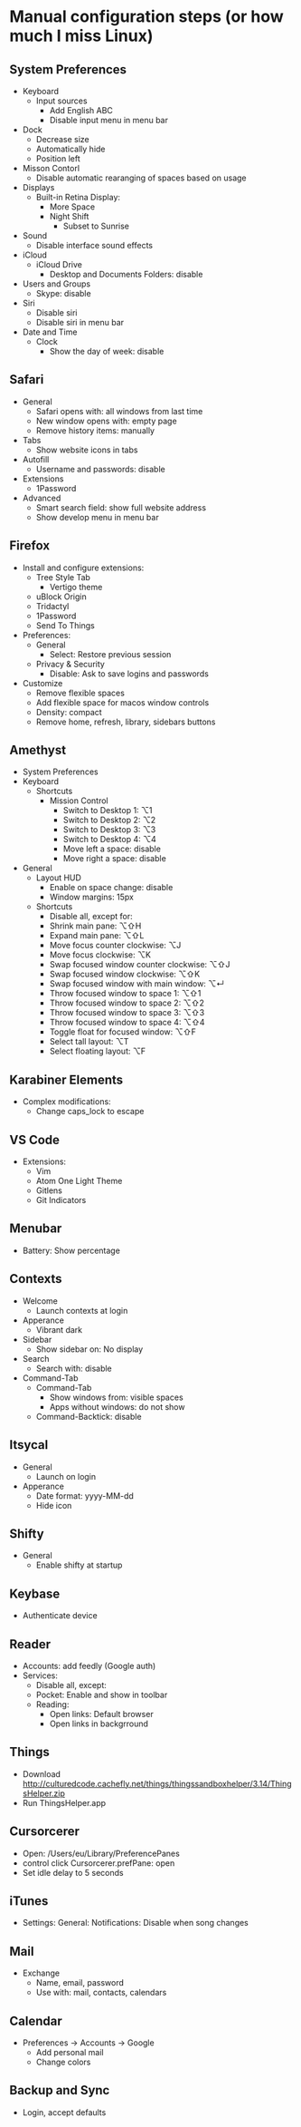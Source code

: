 Manual configuration steps (or how much I miss Linux)
=====================================================

System Preferences
------------------

- Keyboard
  - Input sources
    - Add English ABC
    - Disable input menu in menu bar
- Dock
  - Decrease size
  - Automatically hide
  - Position left
- Misson Contorl
  - Disable automatic rearanging of spaces based on usage
- Displays
  - Built-in Retina Display:
    - More Space
    - Night Shift
      - Subset to Sunrise
- Sound
  - Disable interface sound effects
- iCloud
  - iCloud Drive
    - Desktop and Documents Folders: disable
- Users and Groups
  - Skype: disable
- Siri
  - Disable siri
  - Disable siri in menu bar
- Date and Time
  - Clock
    - Show the day of week: disable

Safari
------

- General
  - Safari opens with: all windows from last time
  - New window opens with: empty page
  - Remove history items: manually
- Tabs
  - Show website icons in tabs
- Autofill
  - Username and passwords: disable
- Extensions
  - 1Password
- Advanced
  - Smart search field: show full website address
  - Show develop menu in menu bar

Firefox
-------

- Install and configure extensions:
  - Tree Style Tab
    - Vertigo theme
  - uBlock Origin
  - Tridactyl
  - 1Password
  - Send To Things
- Preferences:
  - General
    - Select: Restore previous session
  - Privacy & Security
    - Disable: Ask to save logins and passwords
- Customize
  - Remove flexible spaces
  - Add flexible space for macos window controls
  - Density: compact
  - Remove home, refresh, library, sidebars buttons

Amethyst
--------

- System Preferences
 - Keyboard
   - Shortcuts
     - Mission Control
       - Switch to Desktop 1: ⌥1
       - Switch to Desktop 2: ⌥2
       - Switch to Desktop 3: ⌥3
       - Switch to Desktop 4: ⌥4
       - Move left a space: disable
       - Move right a space: disable
- General
  - Layout HUD
    - Enable on space change: disable
    - Window margins: 15px
  - Shortcuts
    - Disable all, except for:
    - Shrink main pane: ⌥⇧H
    - Expand main pane: ⌥⇧L
    - Move focus counter clockwise: ⌥J
    - Move focus clockwise: ⌥K
    - Swap focused window counter clockwise: ⌥⇧J
    - Swap focused window clockwise: ⌥⇧K
    - Swap focused window with main window: ⌥↵
    - Throw focused window to space 1: ⌥⇧1
    - Throw focused window to space 2: ⌥⇧2
    - Throw focused window to space 3: ⌥⇧3
    - Throw focused window to space 4: ⌥⇧4
    - Toggle float for focused window: ⌥⇧F
    - Select tall layout: ⌥T
    - Select floating layout: ⌥F

Karabiner Elements
------------------

- Complex modifications:
  - Change caps_lock to escape

VS Code
-------

- Extensions:
  - Vim
  - Atom One Light Theme
  - Gitlens
  - Git Indicators

Menubar
-------

- Battery: Show percentage

Contexts
--------

- Welcome
  - Launch contexts at login
- Apperance
  - Vibrant dark
- Sidebar
  - Show sidebar on: No display
- Search
  - Search with: disable
- Command-Tab
  - Command-Tab
    - Show windows from: visible spaces
    - Apps without windows: do not show
  - Command-Backtick: disable

Itsycal
-------

- General
  - Launch on login
- Apperance
  - Date format: yyyy-MM-dd
  - Hide icon

Shifty
------

- General
  - Enable shifty at startup

Keybase
-------

- Authenticate device

Reader
------

- Accounts: add feedly (Google auth)
- Services:
  - Disable all, except:
  - Pocket: Enable and show in toolbar
  - Reading:
    - Open links: Default browser
    - Open links in backgrround

Things
------

- Download http://culturedcode.cachefly.net/things/thingssandboxhelper/3.14/ThingsHelper.zip
- Run ThingsHelper.app

Cursorcerer
-----------

- Open: /Users/eu/Library/PreferencePanes
- control click Cursorcerer.prefPane: open
- Set idle delay to 5 seconds

iTunes
------

- Settings: General: Notifications: Disable when song changes

Mail
----

- Exchange
  - Name, email, password
  - Use with: mail, contacts, calendars

Calendar
--------

- Preferences -> Accounts -> Google
  - Add personal mail
  - Change colors

Backup and Sync
---------------

- Login, accept defaults

